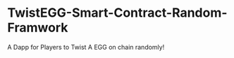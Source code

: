 # TwistEGG-Smart-Contract-Random-Framwork
A Dapp for Players to Twist A EGG on chain randomly!
       